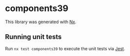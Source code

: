 # components39

This library was generated with [Nx](https://nx.dev).

## Running unit tests

Run `nx test components39` to execute the unit tests via [Jest](https://jestjs.io).
